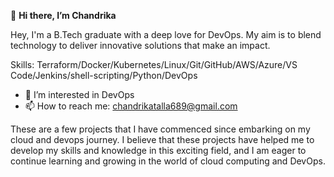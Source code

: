 👋 **Hi there, I’m Chandrika**

Hey, I'm a B.Tech graduate with a deep love for DevOps. My aim is to blend technology to deliver innovative solutions that make an impact.

Skills: Terraform/Docker/Kubernetes/Linux/Git/GitHub/AWS/Azure/VS Code/Jenkins/shell-scripting/Python/DevOps
- 👀 I’m interested in DevOps
- 📫 How to reach me: chandrikatalla689@gmail.com 

<!---
Chandrikatck/Chandrikatck is a ✨ special ✨ repository because its `README.md` (this file) appears on your GitHub profile.
You can click the Preview link to take a look at your changes.
--->
 </h1>
These are a few projects that I have commenced since embarking on my cloud and devops journey.  I believe that these projects have helped me to develop my skills and knowledge in this exciting field, and I am eager to continue learning and growing in the world of cloud computing and DevOps.


